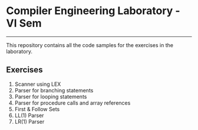 # Compiler Engineering Laboratory - VI Sem 
---
This repository contains all the code samples for the exercises in the laboratory.

## Exercises
1. Scanner using LEX
2. Parser for branching statements
3. Parser for looping statements
4. Parser for procedure calls and array references
5. First & Follow Sets
6. LL(1) Parser
7. LR(1) Parser
